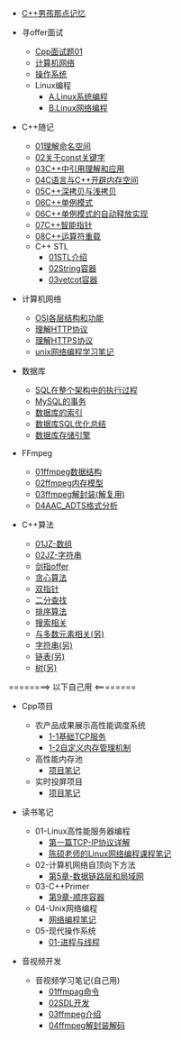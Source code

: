 * [C++男孩那点记忆](/README.md)

* 寻offer面试
  * [Cpp面试题01](/寻offer面试/Cpp基础/Cpp面试题01.md)
  * [计算机网络](/寻offer面试/计算机网络/计算机网络1.md) 
  * [操作系统](/寻offer面试/操作系统/操作系统面试题.md) 
  * Linux编程
    * [A.Linux系统编程](/寻offer面试/linux编程/Linux系统编程1.md) 
    * [B.Linux网络编程](/寻offer面试/linux编程/Linux网络编程1.md) 


* C++随记
  * [01理解命名空间](/C++随记/01理解命名空间.md)
  * [02关于const关键字](/C++随记/02关于const关键字.md)
  * [03C++中引用理解和应用](/C++随记/03C++中引用理解和应用.md)
  * [04C语言与C++开辟内存空间](/C++随记/04C语言与C++开辟内存空间.md)
  * [05C++深拷贝与浅拷贝](/C++随记/05C++深拷贝和浅拷贝.md)
  * [06C++单例模式](/C++随记/06C++单例模式.md)
  * [06C++单例模式的自动释放实现](/C++随记/06C++单例模式的自动释放实现.md)
  * [07C++智能指针](/C++随记/07C++智能指针.md)
  * [08C++运算符重载](/C++随记/08C++运算符重载.md)
  * C++ STL
    * [01STL介绍](/C++随记/STL学习/01STL介绍.md)
    * [02String容器](/C++随记/STL学习/02String容器.md)
    * [03vetcot容器](/C++随记/STL学习/03vetcot容器.md)

* 计算机网络
  * [OSI各层结构和功能](/计算机网络/OSI与TcpIp各层的结构和功能.md)
  * [理解HTTP协议](/计算机网络/理解HTTP协议.md)
  * [理解HTTPS协议](/计算机网络/理解HTTPS协议.md)
  * [unix网络编程学习笔记](/计算机网络/unix网络编程学习笔记.md)

* 数据库
  * [SQL在整个架构中的执行过程](/数据库/SQL在整个架构中的执行过程.md)
  * [MySQL的事务](/数据库/MySQL的事务.md)
  * [数据库的索引](/数据库/数据库的索引.md)
  * [数据库SQL优化总结](/数据库/数据库SQL优化总结.md)
  * [数据库存储引擎](/数据库/数据库存储引擎.md)

* FFmpeg
  * [01ffmpeg数据结构](/音视频开发/ffmpeg/01ffmpeg数据结构.md)
  * [02ffmpeg内存模型](/音视频开发/ffmpeg/02ffmpeg内存模型.md)
  * [03ffmpeg解封装(解复用)](/音视频开发/ffmpeg/03ffmpeg解封装(解复用).md)
  * [04AAC_ADTS格式分析](/音视频开发/ffmpeg/04AAC_ADTS格式分析.md)


  

* C++算法
  * [01JZ-数组](/算法/01JZ-数组.md)
  * [02JZ-字符串](/算法/02JZ-字符串.md)
  * [剑指offer](/算法/剑指offer.md)
  * [贪心算法](/算法/贪心算法.md)
  * [双指针](/算法/双指针.md)
  * [二分查找](/算法/二分查找.md)
  * [排序算法](/算法/排序算法.md)
  * [搜索相关](/算法/搜索相关.md)
  * [与多数元素相关(另)](/算法/与多数元素相关.md)
  * [字符串(另)](/算法/字符串.md)
  * [链表(另)](/算法/链表.md)
  * [树(另)](/算法/树.md)

 ========> 以下自己用 <========

* Cpp项目
  * 农产品成果展示高性能调度系统
    * [1-1基础TCP服务](/Cpp项目/农产品展示负载均衡调度系统/1-1基础TCP服务/基础TCP服务.md)
    * [1-2自定义内存管理机制](/Cpp项目/农产品展示负载均衡调度系统/1-2自定义内存池管理/内存管理模块.md)
  * 高性能内存池
    * [项目笔记](/Cpp项目/实现一个高并发内存池/项目笔记.md)
  * 实时投屏项目
    * [项目笔记](/Cpp项目/实时投屏项目/项目笔记.md)


* 读书笔记
  * 01-Linux高性能服务器编程
    * [第一篇TCP-IP协议详解](/读书笔记/01-Linux高性能服务器编程/第一篇TCP-IP协议详解.md)
    * [陈硕老师的Linux网络编程课程笔记](/读书笔记/01-Linux高性能服务器编程/陈硕老师的Linux网络编程课程笔记/学习笔记.md)
  * 02-计算机网络自顶向下方法
    * [第5章-数据链路层和局域网](/读书笔记/02-计算机网络自顶向下方法/第5章-数据链路层和局域网.md)
  * 03-C++Primer
    * [第9章-顺序容器](/读书笔记/03-Cpp_Primer/第9章-顺序容器.md)
  * 04-Unix网络编程
    * [网络编程笔记](/读书笔记/04-Uinx网络编程/学习笔记01.md)
  * 05-现代操作系统
    * [01-进程与线程](/读书笔记/05-现代操作系统/01-进程与线程.md)


* 音视频开发
  * 音视频学习笔记(自己用)
    * [01ffmpag命令](/音视频开发/音视频学习笔记/01ffmpag命令.md)
    * [02SDL开发](/音视频开发/音视频学习笔记/02SDL开发.md)
    * [03ffmpeg介绍](/音视频开发/音视频学习笔记/03ffmpeg介绍.md)
    * [04ffmpeg解封装解码](/音视频开发/音视频学习笔记/04ffmpeg解封装解码.md)
